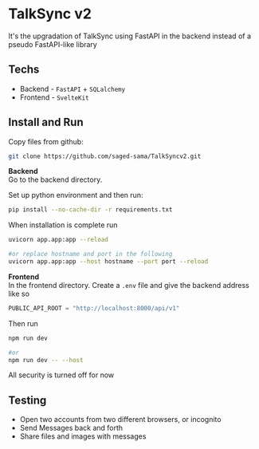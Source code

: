# TalkSync v2
It's the upgradation of TalkSync using FastAPI in the backend instead of a pseudo FastAPI-like library

## Techs
- Backend - `FastAPI` + `SQLalchemy`
- Frontend - `SvelteKit`

## Install and Run

Copy files from github:
```bash
git clone https://github.com/saged-sama/TalkSyncv2.git
```
<b>Backend</b><br>
Go to the backend directory.

Set up python environment and then run:
```bash
pip install --no-cache-dir -r requirements.txt
```

When installation is complete run
```bash
uvicorn app.app:app --reload

#or replace hostname and port in the following
uvicorn app.app:app --host hostname --port port --reload
```

<b>Frontend</b> <br>
In the frontend directory. Create a `.env` file and give the backend address like so

```python
PUBLIC_API_ROOT = "http://localhost:8000/api/v1"
```

Then run
```bash
npm run dev

#or
npm run dev -- --host
```
All security is turned off for now

## Testing
- Open two accounts from two different browsers, or incognito
- Send Messages back and forth
- Share files and images with messages
